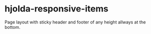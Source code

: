 # hjolda-responsive-items

Page layout with sticky header and footer of any height allways at the bottom.